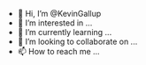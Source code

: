 - 👋 Hi, I’m @KevinGallup
- 👀 I’m interested in ...
- 🌱 I’m currently learning ...
- 💞️ I’m looking to collaborate on ...
- 📫 How to reach me ...

<!---
KevinGallup/KevinGallup is a ✨ special ✨ repository because its `README.md` (this file) appears on your GitHub profile.
You can click the Preview link to take a look at your changes.
--->
